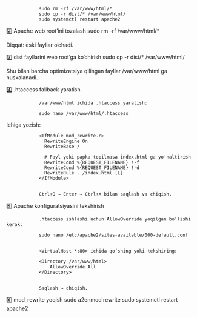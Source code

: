                 sudo rm -rf /var/www/html/*
                sudo cp -r dist/* /var/www/html/
                sudo systemctl restart apache2



 2️⃣ Apache web root’ini tozalash
               sudo rm -rf /var/www/html/*


Diqqat: eski fayllar o‘chadi.

3️⃣ dist fayllarini web root’ga ko‘chirish
               sudo cp -r dist/* /var/www/html/


Shu bilan barcha optimizatsiya qilingan fayllar /var/www/html ga nusxalanadi.

4️⃣ .htaccess fallback yaratish

                /var/www/html ichida .htaccess yaratish:

                sudo nano /var/www/html/.htaccess


Ichiga yozish:

                <IfModule mod_rewrite.c>
                  RewriteEngine On
                  RewriteBase /
                
                  # Fayl yoki papka topilmasa index.html ga yo'naltirish
                  RewriteCond %{REQUEST_FILENAME} !-f
                  RewriteCond %{REQUEST_FILENAME} !-d
                  RewriteRule . /index.html [L]
                </IfModule>
                
                
                Ctrl+O → Enter → Ctrl+X bilan saqlash va chiqish.

5️⃣ Apache konfiguratsiyasini tekshirish

                .htaccess ishlashi uchun AllowOverride yoqilgan bo‘lishi kerak:
                
                sudo nano /etc/apache2/sites-available/000-default.conf
                
                
                <VirtualHost *:80> ichida qo‘shing yoki tekshiring:
                
                <Directory /var/www/html>
                    AllowOverride All
                </Directory>
                
                
                Saqlash → chiqish.

6️⃣ mod_rewrite yoqish
                sudo a2enmod rewrite
                sudo systemctl restart apache2
